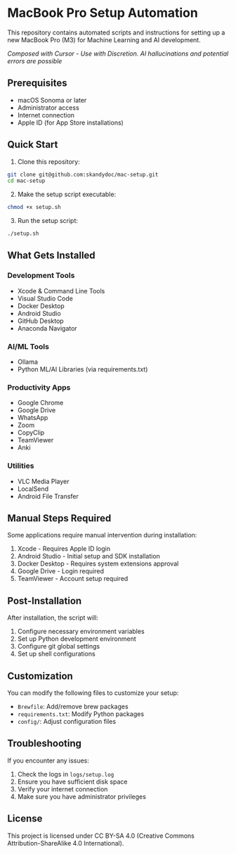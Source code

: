 # MacBook Pro Setup Automation

This repository contains automated scripts and instructions for setting up a new MacBook Pro (M3) for Machine Learning and AI development.

*Composed with Cursor - Use with Discretion. AI hallucinations and potential errors are possible*

## Prerequisites

- macOS Sonoma or later
- Administrator access
- Internet connection
- Apple ID (for App Store installations)

## Quick Start

1. Clone this repository:
```bash
git clone git@github.com:skandydoc/mac-setup.git
cd mac-setup
```

2. Make the setup script executable:
```bash
chmod +x setup.sh
```

3. Run the setup script:
```bash
./setup.sh
```

## What Gets Installed

### Development Tools
- Xcode & Command Line Tools
- Visual Studio Code
- Docker Desktop
- Android Studio
- GitHub Desktop
- Anaconda Navigator

### AI/ML Tools
- Ollama
- Python ML/AI Libraries (via requirements.txt)

### Productivity Apps
- Google Chrome
- Google Drive
- WhatsApp
- Zoom
- CopyClip
- TeamViewer
- Anki

### Utilities
- VLC Media Player
- LocalSend
- Android File Transfer

## Manual Steps Required

Some applications require manual intervention during installation:
1. Xcode - Requires Apple ID login
2. Android Studio - Initial setup and SDK installation
3. Docker Desktop - Requires system extensions approval
4. Google Drive - Login required
5. TeamViewer - Account setup required

## Post-Installation

After installation, the script will:
1. Configure necessary environment variables
2. Set up Python development environment
3. Configure git global settings
4. Set up shell configurations

## Customization

You can modify the following files to customize your setup:
- `Brewfile`: Add/remove brew packages
- `requirements.txt`: Modify Python packages
- `config/`: Adjust configuration files

## Troubleshooting

If you encounter any issues:
1. Check the logs in `logs/setup.log`
2. Ensure you have sufficient disk space
3. Verify your internet connection
4. Make sure you have administrator privileges

## License

This project is licensed under CC BY-SA 4.0 (Creative Commons Attribution-ShareAlike 4.0 International). 